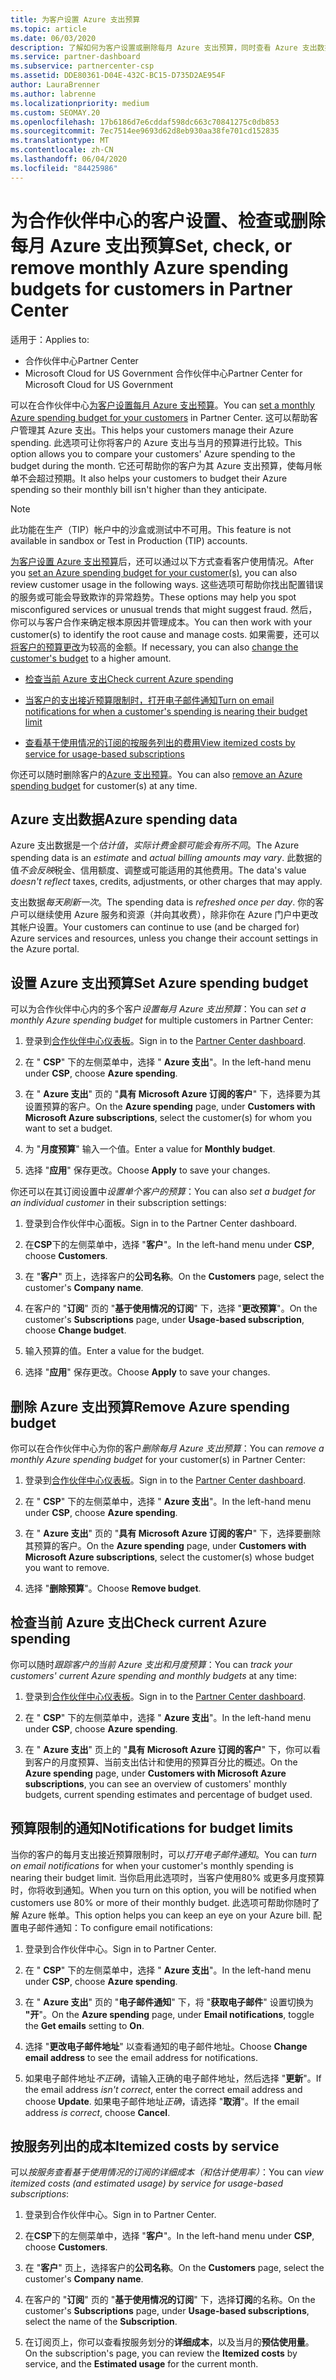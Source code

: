 ```yaml
---
title: 为客户设置 Azure 支出预算
ms.topic: article
ms.date: 06/03/2020
description: 了解如何为客户设置或删除每月 Azure 支出预算，同时查看 Azure 支出数据并设置与预算相关的通知。
ms.service: partner-dashboard
ms.subservice: partnercenter-csp
ms.assetid: DDE80361-D04E-432C-BC15-D735D2AE954F
author: LauraBrenner
ms.author: labrenne
ms.localizationpriority: medium
ms.custom: SEOMAY.20
ms.openlocfilehash: 17b6186d7e6cddaf598dc663c70841275c0db853
ms.sourcegitcommit: 7ec7514ee9693d62d8eb930aa38fe701cd152835
ms.translationtype: MT
ms.contentlocale: zh-CN
ms.lasthandoff: 06/04/2020
ms.locfileid: "84425986"
---
```

# <a name="set-check-or-remove-monthly-azure-spending-budgets-for-customers-in-partner-center"></a><span data-ttu-id="141b5-103">为合作伙伴中心的客户设置、检查或删除每月 Azure 支出预算</span><span class="sxs-lookup"><span data-stu-id="141b5-103">Set, check, or remove monthly Azure spending budgets for customers in Partner Center</span></span>

<span data-ttu-id="141b5-104">适用于：</span><span class="sxs-lookup"><span data-stu-id="141b5-104">Applies to:</span></span>

- <span data-ttu-id="141b5-105">合作伙伴中心</span><span class="sxs-lookup"><span data-stu-id="141b5-105">Partner Center</span></span>
- <span data-ttu-id="141b5-106">Microsoft Cloud for US Government 合作伙伴中心</span><span class="sxs-lookup"><span data-stu-id="141b5-106">Partner Center for Microsoft Cloud for US Government</span></span>

<span data-ttu-id="141b5-107">可以在合作伙伴中心[为客户设置每月 Azure 支出预算](#set-azure-spending-budget)。</span><span class="sxs-lookup"><span data-stu-id="141b5-107">You can [set a monthly Azure spending budget for your customers](#set-azure-spending-budget) in Partner Center.</span></span> <span data-ttu-id="141b5-108">这可以帮助客户管理其 Azure 支出。</span><span class="sxs-lookup"><span data-stu-id="141b5-108">This helps your customers manage their Azure spending.</span></span> <span data-ttu-id="141b5-109">此选项可让你将客户的 Azure 支出与当月的预算进行比较。</span><span class="sxs-lookup"><span data-stu-id="141b5-109">This option allows you to compare your customers' Azure spending to the budget during the month.</span></span> <span data-ttu-id="141b5-110">它还可帮助你的客户为其 Azure 支出预算，使每月帐单不会超过预期。</span><span class="sxs-lookup"><span data-stu-id="141b5-110">It also helps your customers to budget their Azure spending so their monthly bill isn't higher than they anticipate.</span></span>

> [!NOTE]  
> <span data-ttu-id="141b5-111">此功能在生产（TIP）帐户中的沙盒或测试中不可用。</span><span class="sxs-lookup"><span data-stu-id="141b5-111">This feature is not available in sandbox or Test in Production (TIP) accounts.</span></span>

<span data-ttu-id="141b5-112">[为客户设置 Azure 支出预算](#set-azure-spending-budget)后，还可以通过以下方式查看客户使用情况。</span><span class="sxs-lookup"><span data-stu-id="141b5-112">After you [set an Azure spending budget for your customer(s)](#set-azure-spending-budget), you can also review customer usage in the following ways.</span></span> <span data-ttu-id="141b5-113">这些选项可帮助你找出配置错误的服务或可能会导致欺诈的异常趋势。</span><span class="sxs-lookup"><span data-stu-id="141b5-113">These options may help you spot misconfigured services or unusual trends that might suggest fraud.</span></span> <span data-ttu-id="141b5-114">然后，你可以与客户合作来确定根本原因并管理成本。</span><span class="sxs-lookup"><span data-stu-id="141b5-114">You can then work with your customer(s) to identify the root cause and manage costs.</span></span> <span data-ttu-id="141b5-115">如果需要，还可以[将客户的预算更改](#set-azure-spending-budget)为较高的金额。</span><span class="sxs-lookup"><span data-stu-id="141b5-115">If necessary, you can also [change the customer's budget](#set-azure-spending-budget) to a higher amount.</span></span>

- [<span data-ttu-id="141b5-116">检查当前 Azure 支出</span><span class="sxs-lookup"><span data-stu-id="141b5-116">Check current Azure spending</span></span>](#check-current-azure-spending)

- [<span data-ttu-id="141b5-117">当客户的支出接近预算限制时，打开电子邮件通知</span><span class="sxs-lookup"><span data-stu-id="141b5-117">Turn on email notifications for when a customer's spending is nearing their budget limit</span></span>](#notifications-for-budget-limits)

- [<span data-ttu-id="141b5-118">查看基于使用情况的订阅的按服务列出的费用</span><span class="sxs-lookup"><span data-stu-id="141b5-118">View itemized costs by service for usage-based subscriptions</span></span>](#itemized-costs-by-service)

<span data-ttu-id="141b5-119">你还可以随时删除客户的[Azure 支出预算](#remove-azure-spending-budget)。</span><span class="sxs-lookup"><span data-stu-id="141b5-119">You can also [remove an Azure spending budget](#remove-azure-spending-budget) for customer(s) at any time.</span></span>

## <a name="azure-spending-data"></a><span data-ttu-id="141b5-120">Azure 支出数据</span><span class="sxs-lookup"><span data-stu-id="141b5-120">Azure spending data</span></span>

<span data-ttu-id="141b5-121">Azure 支出数据是一个*估计值*，*实际计费金额可能会有所不同*。</span><span class="sxs-lookup"><span data-stu-id="141b5-121">The Azure spending data is an *estimate* and *actual billing amounts may vary*.</span></span> <span data-ttu-id="141b5-122">此数据的值*不会反映*税金、信用额度、调整或可能适用的其他费用。</span><span class="sxs-lookup"><span data-stu-id="141b5-122">The data's value *doesn't reflect* taxes, credits, adjustments, or other charges that may apply.</span></span>

<span data-ttu-id="141b5-123">支出数据*每天刷新一次*。</span><span class="sxs-lookup"><span data-stu-id="141b5-123">The spending data is *refreshed once per day*.</span></span> <span data-ttu-id="141b5-124">你的客户可以继续使用 Azure 服务和资源（并向其收费），除非你在 Azure 门户中更改其帐户设置。</span><span class="sxs-lookup"><span data-stu-id="141b5-124">Your customers can continue to use (and be charged for) Azure services and resources, unless you change their account settings in the Azure portal.</span></span>

## <a name="set-azure-spending-budget"></a><span data-ttu-id="141b5-125">设置 Azure 支出预算</span><span class="sxs-lookup"><span data-stu-id="141b5-125">Set Azure spending budget</span></span>

<span data-ttu-id="141b5-126">可以为合作伙伴中心内的多个客户*设置每月 Azure 支出预算*：</span><span class="sxs-lookup"><span data-stu-id="141b5-126">You can *set a monthly Azure spending budget* for multiple customers in Partner Center:</span></span>

1. <span data-ttu-id="141b5-127">登录到[合作伙伴中心仪表板](https://partner.microsoft.com/dashboard/)。</span><span class="sxs-lookup"><span data-stu-id="141b5-127">Sign in to the [Partner Center dashboard](https://partner.microsoft.com/dashboard/).</span></span>

2. <span data-ttu-id="141b5-128">在 " **CSP**" 下的左侧菜单中，选择 " **Azure 支出**"。</span><span class="sxs-lookup"><span data-stu-id="141b5-128">In the left-hand menu under **CSP**, choose **Azure spending**.</span></span>

3. <span data-ttu-id="141b5-129">在 " **Azure 支出**" 页的 "**具有 Microsoft Azure 订阅的客户**" 下，选择要为其设置预算的客户。</span><span class="sxs-lookup"><span data-stu-id="141b5-129">On the **Azure spending** page, under **Customers with Microsoft Azure subscriptions**, select the customer(s) for whom you want to set a budget.</span></span>

4. <span data-ttu-id="141b5-130">为 "**月度预算**" 输入一个值。</span><span class="sxs-lookup"><span data-stu-id="141b5-130">Enter a value for **Monthly budget**.</span></span>

5. <span data-ttu-id="141b5-131">选择 "**应用**" 保存更改。</span><span class="sxs-lookup"><span data-stu-id="141b5-131">Choose **Apply** to save your changes.</span></span>

<span data-ttu-id="141b5-132">你还可以在其订阅设置中*设置单个客户的预算*：</span><span class="sxs-lookup"><span data-stu-id="141b5-132">You can also *set a budget for an individual customer* in their subscription settings:</span></span>

1. <span data-ttu-id="141b5-133">登录到合作伙伴中心面板。</span><span class="sxs-lookup"><span data-stu-id="141b5-133">Sign in to the Partner Center dashboard.</span></span>

2. <span data-ttu-id="141b5-134">在**CSP**下的左侧菜单中，选择 "**客户**"。</span><span class="sxs-lookup"><span data-stu-id="141b5-134">In the left-hand menu under **CSP**, choose **Customers**.</span></span>

3. <span data-ttu-id="141b5-135">在 "**客户**" 页上，选择客户的**公司名称**。</span><span class="sxs-lookup"><span data-stu-id="141b5-135">On the **Customers** page, select the customer's **Company name**.</span></span>

4. <span data-ttu-id="141b5-136">在客户的 "**订阅**" 页的 "**基于使用情况的订阅**" 下，选择 "**更改预算**"。</span><span class="sxs-lookup"><span data-stu-id="141b5-136">On the customer's **Subscriptions** page, under **Usage-based subscription**, choose **Change budget**.</span></span>

5. <span data-ttu-id="141b5-137">输入预算的值。</span><span class="sxs-lookup"><span data-stu-id="141b5-137">Enter a value for the budget.</span></span>

6. <span data-ttu-id="141b5-138">选择 "**应用**" 保存更改。</span><span class="sxs-lookup"><span data-stu-id="141b5-138">Choose **Apply** to save your changes.</span></span>

## <a name="remove-azure-spending-budget"></a><span data-ttu-id="141b5-139">删除 Azure 支出预算</span><span class="sxs-lookup"><span data-stu-id="141b5-139">Remove Azure spending budget</span></span>

<span data-ttu-id="141b5-140">你可以在合作伙伴中心为你的客户*删除每月 Azure 支出预算*：</span><span class="sxs-lookup"><span data-stu-id="141b5-140">You can *remove a monthly Azure spending budget* for your customer(s) in Partner Center:</span></span>

1. <span data-ttu-id="141b5-141">登录到[合作伙伴中心仪表板](https://partner.microsoft.com/dashboard/)。</span><span class="sxs-lookup"><span data-stu-id="141b5-141">Sign in to the [Partner Center dashboard](https://partner.microsoft.com/dashboard/).</span></span>

2. <span data-ttu-id="141b5-142">在 " **CSP**" 下的左侧菜单中，选择 " **Azure 支出**"。</span><span class="sxs-lookup"><span data-stu-id="141b5-142">In the left-hand menu under **CSP**, choose **Azure spending**.</span></span>

3. <span data-ttu-id="141b5-143">在 " **Azure 支出**" 页的 "**具有 Microsoft Azure 订阅的客户**" 下，选择要删除其预算的客户。</span><span class="sxs-lookup"><span data-stu-id="141b5-143">On the **Azure spending** page, under **Customers with Microsoft Azure subscriptions**, select the customer(s) whose budget you want to remove.</span></span>

4. <span data-ttu-id="141b5-144">选择 "**删除预算**"。</span><span class="sxs-lookup"><span data-stu-id="141b5-144">Choose **Remove budget**.</span></span>

## <a name="check-current-azure-spending"></a><span data-ttu-id="141b5-145">检查当前 Azure 支出</span><span class="sxs-lookup"><span data-stu-id="141b5-145">Check current Azure spending</span></span>

<span data-ttu-id="141b5-146">你可以随时*跟踪客户的当前 Azure 支出和月度预算*：</span><span class="sxs-lookup"><span data-stu-id="141b5-146">You can *track your customers' current Azure spending and monthly budgets* at any time:</span></span>

1. <span data-ttu-id="141b5-147">登录到[合作伙伴中心仪表板](https://partner.microsoft.com/dashboard/)。</span><span class="sxs-lookup"><span data-stu-id="141b5-147">Sign in to the [Partner Center dashboard](https://partner.microsoft.com/dashboard/).</span></span>

2. <span data-ttu-id="141b5-148">在 " **CSP**" 下的左侧菜单中，选择 " **Azure 支出**"。</span><span class="sxs-lookup"><span data-stu-id="141b5-148">In the left-hand menu under **CSP**, choose **Azure spending**.</span></span>

3. <span data-ttu-id="141b5-149">在 " **Azure 支出**" 页上的 "**具有 Microsoft Azure 订阅的客户**" 下，你可以看到客户的月度预算、当前支出估计和使用的预算百分比的概述。</span><span class="sxs-lookup"><span data-stu-id="141b5-149">On the **Azure spending** page, under **Customers with Microsoft Azure subscriptions**, you can see an overview of customers' monthly budgets, current spending estimates and percentage of budget used.</span></span>

## <a name="notifications-for-budget-limits"></a><span data-ttu-id="141b5-150">预算限制的通知</span><span class="sxs-lookup"><span data-stu-id="141b5-150">Notifications for budget limits</span></span>

<span data-ttu-id="141b5-151">当你的客户的每月支出接近预算限制时，可以*打开电子邮件通知*。</span><span class="sxs-lookup"><span data-stu-id="141b5-151">You can *turn on email notifications* for when your customer's monthly spending is nearing their budget limit.</span></span> <span data-ttu-id="141b5-152">当你启用此选项时，当客户使用80% 或更多月度预算时，你将收到通知。</span><span class="sxs-lookup"><span data-stu-id="141b5-152">When you turn on this option, you will be notified when customers use 80% or more of their monthly budget.</span></span> <span data-ttu-id="141b5-153">此选项可帮助你随时了解 Azure 帐单。</span><span class="sxs-lookup"><span data-stu-id="141b5-153">This option helps you can keep an eye on your Azure bill.</span></span> <span data-ttu-id="141b5-154">配置电子邮件通知：</span><span class="sxs-lookup"><span data-stu-id="141b5-154">To configure email notifications:</span></span>

1. <span data-ttu-id="141b5-155">登录到合作伙伴中心。</span><span class="sxs-lookup"><span data-stu-id="141b5-155">Sign in to Partner Center.</span></span>

2. <span data-ttu-id="141b5-156">在 " **CSP**" 下的左侧菜单中，选择 " **Azure 支出**"。</span><span class="sxs-lookup"><span data-stu-id="141b5-156">In the left-hand menu under **CSP**, choose **Azure spending**.</span></span>

3. <span data-ttu-id="141b5-157">在 " **Azure 支出**" 页的 "**电子邮件通知**" 下，将 "**获取电子邮件**" 设置切换为 **"开**"。</span><span class="sxs-lookup"><span data-stu-id="141b5-157">On the **Azure spending** page, under **Email notifications**, toggle the **Get emails** setting to **On**.</span></span>

4. <span data-ttu-id="141b5-158">选择 "**更改电子邮件地址**" 以查看通知的电子邮件地址。</span><span class="sxs-lookup"><span data-stu-id="141b5-158">Choose **Change email address** to see the email address for notifications.</span></span>

5. <span data-ttu-id="141b5-159">如果电子邮件地址*不正确*，请输入正确的电子邮件地址，然后选择 "**更新**"。</span><span class="sxs-lookup"><span data-stu-id="141b5-159">If the email address *isn't correct*, enter the correct email address and choose **Update**.</span></span> <span data-ttu-id="141b5-160">如果电子邮件地址*正确*，请选择 "**取消**"。</span><span class="sxs-lookup"><span data-stu-id="141b5-160">If the email address *is correct*, choose **Cancel**.</span></span>

## <a name="itemized-costs-by-service"></a><span data-ttu-id="141b5-161">按服务列出的成本</span><span class="sxs-lookup"><span data-stu-id="141b5-161">Itemized costs by service</span></span>

<span data-ttu-id="141b5-162">可以*按服务查看基于使用情况的订阅的详细成本（和估计使用率）*：</span><span class="sxs-lookup"><span data-stu-id="141b5-162">You can *view itemized costs (and estimated usage) by service for usage-based subscriptions*:</span></span>

1. <span data-ttu-id="141b5-163">登录到合作伙伴中心。</span><span class="sxs-lookup"><span data-stu-id="141b5-163">Sign in to Partner Center.</span></span>

2. <span data-ttu-id="141b5-164">在**CSP**下的左侧菜单中，选择 "**客户**"。</span><span class="sxs-lookup"><span data-stu-id="141b5-164">In the left-hand menu under **CSP**, choose **Customers**.</span></span>

3. <span data-ttu-id="141b5-165">在 "**客户**" 页上，选择客户的**公司名称**。</span><span class="sxs-lookup"><span data-stu-id="141b5-165">On the **Customers** page, select the customer's **Company name**.</span></span>

4. <span data-ttu-id="141b5-166">在客户的 "**订阅**" 页的 "**基于使用情况的订阅**" 下，选择**订阅**的名称。</span><span class="sxs-lookup"><span data-stu-id="141b5-166">On the customer's **Subscriptions** page, under **Usage-based subscriptions**, select the name of the **Subscription**.</span></span>

5. <span data-ttu-id="141b5-167">在订阅页上，你可以查看按服务划分的**详细成本**，以及当月的**预估使用量**。</span><span class="sxs-lookup"><span data-stu-id="141b5-167">On the subscription's page, you can review the **Itemized costs** by service, and the **Estimated usage** for the current month.</span></span>
